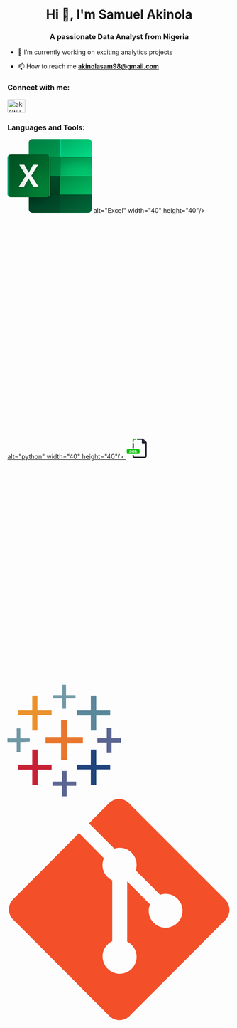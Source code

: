 <h1 align="center">Hi 👋, I'm Samuel Akinola</h1>
<h3 align="center">A passionate Data Analyst from Nigeria</h3>

- 🌱 I’m currently working on exciting analytics projects

- 📫 How to reach me **akinolasam98@gmail.com**

<h3 align="left">Connect with me:</h3>
<p align="left">
<a href="https://twitter.com/akinwumi_sa" target="blank"><img align="center" src="https://raw.githubusercontent.com/rahuldkjain/github-profile-readme-generator/master/src/images/icons/Social/twitter.svg" alt="akinwumi_sa" height="30" width="40" /></a>
</p>

<h3 align="left">Languages and Tools:</h3>
<p align="left"> <svg xmlns="http://www.w3.org/2000/svg" xmlns:xlink="http://www.w3.org/1999/xlink" width="190" height="166" viewBox="0 0 190 166" id="excel"><defs><rect id="a" width="142" height="166" rx="8"></rect><rect id="d" width="71" height="42" y="41"></rect><rect id="h" width="71" height="42" x="71" y="41"></rect><rect id="l" width="71" height="42" y="-1"></rect><rect id="p" width="71" height="42" x="71" y="-1"></rect><rect id="t" width="71" height="42" y="83"></rect><rect id="x" width="71" height="42" x="71" y="83"></rect><rect id="B" width="71" height="42" y="125"></rect><rect id="F" width="71" height="42" x="71" y="125"></rect><rect id="I" width="142" height="166" rx="8"></rect><rect id="L" width="96" height="96" rx="8"></rect><rect id="R" width="96" height="98" y="-1" rx="8"></rect><filter id="f" width="102.8%" height="104.8%" x="-1.4%" y="-2.4%" filterUnits="objectBoundingBox"><feOffset dx="-1" in="SourceAlpha" result="shadowOffsetInner1"></feOffset><feComposite in="shadowOffsetInner1" in2="SourceAlpha" k2="-1" k3="1" operator="arithmetic" result="shadowInnerInner1"></feComposite><feColorMatrix in="shadowInnerInner1" result="shadowMatrixInner1" values="0 0 0 0 1   0 0 0 0 1   0 0 0 0 1  0 0 0 0.1 0"></feColorMatrix><feGaussianBlur in="SourceAlpha" result="shadowBlurInner2" stdDeviation=".5"></feGaussianBlur><feOffset dy="1" in="shadowBlurInner2" result="shadowOffsetInner2"></feOffset><feComposite in="shadowOffsetInner2" in2="SourceAlpha" k2="-1" k3="1" operator="arithmetic" result="shadowInnerInner2"></feComposite><feColorMatrix in="shadowInnerInner2" result="shadowMatrixInner2" values="0 0 0 0 0   0 0 0 0 0   0 0 0 0 0  0 0 0 0.08 0"></feColorMatrix><feMerge><feMergeNode in="shadowMatrixInner1"></feMergeNode><feMergeNode in="shadowMatrixInner2"></feMergeNode></feMerge></filter><filter id="j" width="143.7%" height="173.8%" x="-21.8%" y="-36.9%" filterUnits="objectBoundingBox"><feOffset dy="-1" in="SourceAlpha" result="shadowOffsetInner1"></feOffset><feComposite in="shadowOffsetInner1" in2="SourceAlpha" k2="-1" k3="1" operator="arithmetic" result="shadowInnerInner1"></feComposite><feColorMatrix in="shadowInnerInner1" result="shadowMatrixInner1" values="0 0 0 0 1   0 0 0 0 1   0 0 0 0 1  0 0 0 0.05 0"></feColorMatrix><feGaussianBlur in="SourceAlpha" result="shadowBlurInner2" stdDeviation="10"></feGaussianBlur><feOffset dy="11" in="shadowBlurInner2" result="shadowOffsetInner2"></feOffset><feComposite in="shadowOffsetInner2" in2="SourceAlpha" k2="-1" k3="1" operator="arithmetic" result="shadowInnerInner2"></feComposite><feColorMatrix in="shadowInnerInner2" result="shadowMatrixInner2" values="0 0 0 0 0   0 0 0 0 0   0 0 0 0 0  0 0 0 0.14 0"></feColorMatrix><feOffset dx="1" dy="1" in="SourceAlpha" result="shadowOffsetInner3"></feOffset><feComposite in="shadowOffsetInner3" in2="SourceAlpha" k2="-1" k3="1" operator="arithmetic" result="shadowInnerInner3"></feComposite><feColorMatrix in="shadowInnerInner3" result="shadowMatrixInner3" values="0 0 0 0 0   0 0 0 0 0   0 0 0 0 0  0 0 0 0.15 0"></feColorMatrix><feMerge><feMergeNode in="shadowMatrixInner1"></feMergeNode><feMergeNode in="shadowMatrixInner2"></feMergeNode><feMergeNode in="shadowMatrixInner3"></feMergeNode></feMerge></filter><filter id="n" width="101.4%" height="102.4%" x="-.7%" y="-1.2%" filterUnits="objectBoundingBox"><feOffset dy="-1" in="SourceAlpha" result="shadowOffsetInner1"></feOffset><feComposite in="shadowOffsetInner1" in2="SourceAlpha" k2="-1" k3="1" operator="arithmetic" result="shadowInnerInner1"></feComposite><feColorMatrix in="shadowInnerInner1" values="0 0 0 0 1   0 0 0 0 1   0 0 0 0 1  0 0 0 0.15 0"></feColorMatrix></filter><filter id="r" width="102.8%" height="104.8%" x="-1.4%" y="-2.4%" filterUnits="objectBoundingBox"><feOffset dy="-1" in="SourceAlpha" result="shadowOffsetInner1"></feOffset><feComposite in="shadowOffsetInner1" in2="SourceAlpha" k2="-1" k3="1" operator="arithmetic" result="shadowInnerInner1"></feComposite><feColorMatrix in="shadowInnerInner1" result="shadowMatrixInner1" values="0 0 0 0 1   0 0 0 0 1   0 0 0 0 1  0 0 0 0.15 0"></feColorMatrix><feOffset dx="2" in="SourceAlpha" result="shadowOffsetInner2"></feOffset><feComposite in="shadowOffsetInner2" in2="SourceAlpha" k2="-1" k3="1" operator="arithmetic" result="shadowInnerInner2"></feComposite><feColorMatrix in="shadowInnerInner2" result="shadowMatrixInner2" values="0 0 0 0 0   0 0 0 0 0.709803922   0 0 0 0 0.37254902  0 0 0 0.63 0"></feColorMatrix><feMerge><feMergeNode in="shadowMatrixInner1"></feMergeNode><feMergeNode in="shadowMatrixInner2"></feMergeNode></feMerge></filter><filter id="v" width="102.8%" height="104.8%" x="-1.4%" y="-2.4%" filterUnits="objectBoundingBox"><feOffset dx="-1" in="SourceAlpha" result="shadowOffsetInner1"></feOffset><feComposite in="shadowOffsetInner1" in2="SourceAlpha" k2="-1" k3="1" operator="arithmetic" result="shadowInnerInner1"></feComposite><feColorMatrix in="shadowInnerInner1" result="shadowMatrixInner1" values="0 0 0 0 1   0 0 0 0 1   0 0 0 0 1  0 0 0 0.7 0"></feColorMatrix><feOffset dx="2" dy="1" in="SourceAlpha" result="shadowOffsetInner2"></feOffset><feComposite in="shadowOffsetInner2" in2="SourceAlpha" k2="-1" k3="1" operator="arithmetic" result="shadowInnerInner2"></feComposite><feColorMatrix in="shadowInnerInner2" result="shadowMatrixInner2" values="0 0 0 0 0   0 0 0 0 0   0 0 0 0 0  0 0 0 0.08 0"></feColorMatrix><feMerge><feMergeNode in="shadowMatrixInner1"></feMergeNode><feMergeNode in="shadowMatrixInner2"></feMergeNode></feMerge></filter><filter id="z" width="101.4%" height="102.4%" x="-.7%" y="-1.2%" filterUnits="objectBoundingBox"><feOffset dy="-1" in="SourceAlpha" result="shadowOffsetInner1"></feOffset><feComposite in="shadowOffsetInner1" in2="SourceAlpha" k2="-1" k3="1" operator="arithmetic" result="shadowInnerInner1"></feComposite><feColorMatrix in="shadowInnerInner1" result="shadowMatrixInner1" values="0 0 0 0 0   0 0 0 0 0   0 0 0 0 0  0 0 0 0.12 0"></feColorMatrix><feOffset dx="1" dy="1" in="SourceAlpha" result="shadowOffsetInner2"></feOffset><feComposite in="shadowOffsetInner2" in2="SourceAlpha" k2="-1" k3="1" operator="arithmetic" result="shadowInnerInner2"></feComposite><feColorMatrix in="shadowInnerInner2" result="shadowMatrixInner2" values="0 0 0 0 0   0 0 0 0 0   0 0 0 0 0  0 0 0 0.05 0"></feColorMatrix><feMerge><feMergeNode in="shadowMatrixInner1"></feMergeNode><feMergeNode in="shadowMatrixInner2"></feMergeNode></feMerge></filter><filter id="D" width="102.8%" height="104.8%" x="-1.4%" y="-2.4%" filterUnits="objectBoundingBox"><feOffset dx="-1" in="SourceAlpha" result="shadowOffsetInner1"></feOffset><feComposite in="shadowOffsetInner1" in2="SourceAlpha" k2="-1" k3="1" operator="arithmetic" result="shadowInnerInner1"></feComposite><feColorMatrix in="shadowInnerInner1" result="shadowMatrixInner1" values="0 0 0 0 1   0 0 0 0 1   0 0 0 0 1  0 0 0 0.15 0"></feColorMatrix><feOffset dx="1" in="SourceAlpha" result="shadowOffsetInner2"></feOffset><feComposite in="shadowOffsetInner2" in2="SourceAlpha" k2="-1" k3="1" operator="arithmetic" result="shadowInnerInner2"></feComposite><feColorMatrix in="shadowInnerInner2" result="shadowMatrixInner2" values="0 0 0 0 1   0 0 0 0 1   0 0 0 0 1  0 0 0 0.15 0"></feColorMatrix><feOffset dx="2" dy="1" in="SourceAlpha" result="shadowOffsetInner3"></feOffset><feComposite in="shadowOffsetInner3" in2="SourceAlpha" k2="-1" k3="1" operator="arithmetic" result="shadowInnerInner3"></feComposite><feColorMatrix in="shadowInnerInner3" result="shadowMatrixInner3" values="0 0 0 0 0   0 0 0 0 0   0 0 0 0 0  0 0 0 0.08 0"></feColorMatrix><feMerge><feMergeNode in="shadowMatrixInner1"></feMergeNode><feMergeNode in="shadowMatrixInner2"></feMergeNode><feMergeNode in="shadowMatrixInner3"></feMergeNode></feMerge></filter><filter id="H" width="102.8%" height="104.8%" x="-1.4%" y="-2.4%" filterUnits="objectBoundingBox"><feOffset dx="-1" in="SourceAlpha" result="shadowOffsetInner1"></feOffset><feComposite in="shadowOffsetInner1" in2="SourceAlpha" k2="-1" k3="1" operator="arithmetic" result="shadowInnerInner1"></feComposite><feColorMatrix in="shadowInnerInner1" result="shadowMatrixInner1" values="0 0 0 0 1   0 0 0 0 1   0 0 0 0 1  0 0 0 0.08 0"></feColorMatrix><feOffset dx="2" dy="1" in="SourceAlpha" result="shadowOffsetInner2"></feOffset><feComposite in="shadowOffsetInner2" in2="SourceAlpha" k2="-1" k3="1" operator="arithmetic" result="shadowInnerInner2"></feComposite><feColorMatrix in="shadowInnerInner2" result="shadowMatrixInner2" values="0 0 0 0 0   0 0 0 0 0   0 0 0 0 0  0 0 0 0.01 0"></feColorMatrix><feMerge><feMergeNode in="shadowMatrixInner1"></feMergeNode><feMergeNode in="shadowMatrixInner2"></feMergeNode></feMerge></filter><filter id="J" width="117%" height="117%" x="-8.5%" y="-8.5%" filterUnits="objectBoundingBox"><feGaussianBlur in="SourceGraphic" stdDeviation="3"></feGaussianBlur></filter><filter id="Q" width="103.1%" height="103.1%" x="-1.6%" y="-1.5%" filterUnits="objectBoundingBox"><feGaussianBlur in="SourceAlpha" result="shadowBlurInner1" stdDeviation=".25"></feGaussianBlur><feOffset dx="-1" in="shadowBlurInner1" result="shadowOffsetInner1"></feOffset><feComposite in="shadowOffsetInner1" in2="SourceAlpha" k2="-1" k3="1" operator="arithmetic" result="shadowInnerInner1"></feComposite><feColorMatrix in="shadowInnerInner1" result="shadowMatrixInner1" values="0 0 0 0 0.0199267733   0 0 0 0 0.65973108   0 0 0 0 0.312408742  0 0 0 1 0"></feColorMatrix><feGaussianBlur in="SourceAlpha" result="shadowBlurInner2" stdDeviation=".5"></feGaussianBlur><feOffset dx="2" in="shadowBlurInner2" result="shadowOffsetInner2"></feOffset><feComposite in="shadowOffsetInner2" in2="SourceAlpha" k2="-1" k3="1" operator="arithmetic" result="shadowInnerInner2"></feComposite><feColorMatrix in="shadowInnerInner2" result="shadowMatrixInner2" values="0 0 0 0 0   0 0 0 0 0.466666667   0 0 0 0 0.250980392  0 0 0 1 0"></feColorMatrix><feMerge><feMergeNode in="shadowMatrixInner1"></feMergeNode><feMergeNode in="shadowMatrixInner2"></feMergeNode></feMerge></filter><filter id="S" width="141.7%" height="137.9%" x="-20.8%" y="-17%" filterUnits="objectBoundingBox"><feOffset dy="1" in="SourceAlpha" result="shadowOffsetOuter1"></feOffset><feGaussianBlur in="shadowOffsetOuter1" result="shadowBlurOuter1" stdDeviation="3"></feGaussianBlur><feColorMatrix in="shadowBlurOuter1" result="shadowMatrixOuter1" values="0 0 0 0 0   0 0 0 0 0   0 0 0 0 0  0 0 0 0.1 0"></feColorMatrix><feOffset dy="1" in="SourceAlpha" result="shadowOffsetOuter2"></feOffset><feGaussianBlur in="shadowOffsetOuter2" result="shadowBlurOuter2" stdDeviation=".5"></feGaussianBlur><feColorMatrix in="shadowBlurOuter2" result="shadowMatrixOuter2" values="0 0 0 0 0   0 0 0 0 0   0 0 0 0 0  0 0 0 0.1 0"></feColorMatrix><feMerge><feMergeNode in="shadowMatrixOuter1"></feMergeNode><feMergeNode in="shadowMatrixOuter2"></feMergeNode></feMerge></filter><linearGradient id="c" x1="6.294%" x2="103.402%" y1="0%" y2="103.5%"><stop offset="0%" stop-color="#007438"></stop><stop offset="97.34%" stop-color="#008B44"></stop></linearGradient><linearGradient id="g" x1="107.466%" x2="6.294%" y1="107.831%" y2="0%"><stop offset="0%" stop-color="#00D576"></stop><stop offset="97.026%" stop-color="#00A054"></stop></linearGradient><linearGradient id="k" x1="6.294%" x2="107.466%" y1="0%" y2="107.831%"><stop offset="0%" stop-color="#007E42"></stop><stop offset="95.983%" stop-color="#009A50"></stop></linearGradient><linearGradient id="o" x1="6.294%" x2="107.466%" y1="0%" y2="107.831%"><stop offset="0%" stop-color="#00AD61"></stop><stop offset="100%" stop-color="#00E18C"></stop></linearGradient><linearGradient id="s" x1="107.466%" x2="9.303%" y1="107.831%" y2="3.207%"><stop offset="0%" stop-color="#003D20"></stop><stop offset="100%" stop-color="#004F2A"></stop></linearGradient><linearGradient id="w" x1="107.466%" x2="9.303%" y1="107.831%" y2="3.207%"><stop offset="0%" stop-color="#00C165"></stop><stop offset="100%" stop-color="#008D46"></stop></linearGradient><linearGradient id="A" x1="107.466%" x2="9.303%" y1="107.831%" y2="3.207%"><stop offset="0%" stop-color="#00522E"></stop><stop offset="100%" stop-color="#003B20"></stop></linearGradient><linearGradient id="E" x1="107.466%" x2="9.303%" y1="107.831%" y2="3.207%"><stop offset="0%" stop-color="#006D3D"></stop><stop offset="100%" stop-color="#004C29"></stop></linearGradient><linearGradient id="M" x1="113.177%" x2="2.151%" y1="104.673%" y2="9.713%"><stop offset="0%" stop-color="#008034"></stop><stop offset="100%" stop-color="#004F21"></stop></linearGradient><linearGradient id="U" x1="29.468%" x2="97.963%" y1="50%" y2="50%"><stop offset="0%" stop-color="#F0F0F0"></stop><stop offset="100%" stop-color="#FFF"></stop></linearGradient><pattern id="e" width="512" height="512" x="-512" y="-471" patternUnits="userSpaceOnUse"><use xlink:href="#a"></use></pattern><pattern id="i" width="512" height="512" x="-441" y="-471" patternUnits="userSpaceOnUse"><use xlink:href="#b"></use></pattern><pattern id="m" width="512" height="512" x="-512" y="-513" patternUnits="userSpaceOnUse"><use xlink:href="#c"></use></pattern><pattern id="q" width="512" height="512" x="-441" y="-513" patternUnits="userSpaceOnUse"><use xlink:href="#d"></use></pattern><pattern id="u" width="512" height="512" x="-512" y="-429" patternUnits="userSpaceOnUse"><use xlink:href="#e"></use></pattern><pattern id="y" width="512" height="512" x="-441" y="-429" patternUnits="userSpaceOnUse"><use xlink:href="#f"></use></pattern><pattern id="C" width="512" height="512" x="-512" y="-387" patternUnits="userSpaceOnUse"><use xlink:href="#g"></use></pattern><pattern id="G" width="512" height="512" x="-441" y="-387" patternUnits="userSpaceOnUse"><use xlink:href="#h"></use></pattern><pattern id="O" width="512" height="512" x="-512" y="-512" patternUnits="userSpaceOnUse"><use xlink:href="#i"></use></pattern><radialGradient id="N" cx="86.601%" cy="84.21%" r="62.398%" fx="86.601%" fy="84.21%"><stop offset="0%" stop-color="#018137"></stop><stop offset="100%" stop-color="#007E35" stop-opacity="0"></stop></radialGradient><polygon id="T" points="25 73.107 41.756 46.96 26.572 23 38.144 23 47.977 41.099 57.61 23 69.082 23 53.83 47.336 70.587 73.107 58.647 73.107 47.777 53.778 36.873 73.107"></polygon></defs><g fill="none" fill-rule="evenodd"><g transform="translate(48)"><mask id="b" fill="#fff"><use xlink:href="#a"></use></mask><g mask="url(#b)"><use fill="url(#c)" xlink:href="#d"></use><use fill="url(#e)" fill-opacity=".012" xlink:href="#d"></use><use fill="#000" filter="url(#f)" xlink:href="#d"></use></g><g mask="url(#b)"><use fill="url(#g)" xlink:href="#h"></use><use fill="url(#i)" fill-opacity=".012" xlink:href="#h"></use><use fill="#000" filter="url(#j)" xlink:href="#h"></use></g><g mask="url(#b)"><use fill="url(#k)" xlink:href="#l"></use><use fill="url(#m)" fill-opacity=".012" xlink:href="#l"></use><use fill="#000" filter="url(#n)" xlink:href="#l"></use></g><g mask="url(#b)"><use fill="url(#o)" xlink:href="#p"></use><use fill="url(#q)" fill-opacity=".012" xlink:href="#p"></use><use fill="#000" filter="url(#r)" xlink:href="#p"></use></g><g mask="url(#b)"><use fill="url(#s)" xlink:href="#t"></use><use fill="url(#u)" fill-opacity=".012" xlink:href="#t"></use><use fill="#000" filter="url(#v)" xlink:href="#t"></use></g><g mask="url(#b)"><use fill="url(#w)" xlink:href="#x"></use><use fill="url(#y)" fill-opacity=".012" xlink:href="#x"></use><use fill="#000" filter="url(#z)" xlink:href="#x"></use></g><g mask="url(#b)"><use fill="url(#A)" xlink:href="#B"></use><use fill="url(#C)" fill-opacity=".012" xlink:href="#B"></use><use fill="#000" filter="url(#D)" xlink:href="#B"></use></g><g mask="url(#b)"><use fill="url(#E)" xlink:href="#F"></use><use fill="url(#G)" fill-opacity=".012" xlink:href="#F"></use><use fill="#000" filter="url(#H)" xlink:href="#F"></use></g></g><g transform="translate(48)"><mask id="K" fill="#fff"><use xlink:href="#I"></use></mask><path fill="#000" fill-opacity=".1" d="M-40,37 L40,37 C44.418278,37 48,40.581722 48,45 L48,125 C48,129.418278 34.418278,143 30,143 L-50,143 C-54.418278,143 -58,139.418278 -58,135 L-58,55 C-58,50.581722 -44.418278,37 -40,37 Z" filter="url(#J)" mask="url(#K)"></path></g><g transform="translate(0 35)"><mask id="P" fill="#fff"><use xlink:href="#L"></use></mask><use fill="url(#M)" xlink:href="#L"></use><use fill="url(#N)" xlink:href="#L"></use><use fill="url(#O)" fill-opacity=".013" xlink:href="#L"></use><g fill="#000" mask="url(#P)"><use filter="url(#Q)" xlink:href="#R"></use></g><g mask="url(#P)"><use fill="#000" filter="url(#S)" xlink:href="#T"></use><use fill="url(#U)" xlink:href="#T"></use></g></g></g></svg> alt="Excel" width="40" height="40"/> </a> <a href="#" target="_blank" rel="noreferrer"><svg xmlns="http://www.w3.org/2000/svg" width="2500" height="2490" preserveAspectRatio="xMinYMin meet" viewBox="0 0 256 255" id="python"><defs><linearGradient id="a" x1="12.959%" x2="79.639%" y1="12.039%" y2="78.201%"><stop offset="0%" stop-color="#387EB8"></stop><stop offset="100%" stop-color="#366994"></stop></linearGradient><linearGradient id="b" x1="19.128%" x2="90.742%" y1="20.579%" y2="88.429%"><stop offset="0%" stop-color="#FFE052"></stop><stop offset="100%" stop-color="#FFC331"></stop></linearGradient></defs><path fill="url(#a)" d="M126.916.072c-64.832 0-60.784 28.115-60.784 28.115l.072 29.128h61.868v8.745H41.631S.145 61.355.145 126.77c0 65.417 36.21 63.097 36.21 63.097h21.61v-30.356s-1.165-36.21 35.632-36.21h61.362s34.475.557 34.475-33.319V33.97S194.67.072 126.916.072zM92.802 19.66a11.12 11.12 0 0 1 11.13 11.13 11.12 11.12 0 0 1-11.13 11.13 11.12 11.12 0 0 1-11.13-11.13 11.12 11.12 0 0 1 11.13-11.13z"></path><path fill="url(#b)" d="M128.757 254.126c64.832 0 60.784-28.115 60.784-28.115l-.072-29.127H127.6v-8.745h86.441s41.486 4.705 41.486-60.712c0-65.416-36.21-63.096-36.21-63.096h-21.61v30.355s1.165 36.21-35.632 36.21h-61.362s-34.475-.557-34.475 33.32v56.013s-5.235 33.897 62.518 33.897zm34.114-19.586a11.12 11.12 0 0 1-11.13-11.13 11.12 11.12 0 0 1 11.13-11.131 11.12 11.12 0 0 1 11.13 11.13 11.12 11.12 0 0 1-11.13 11.13z"></path></svg> alt="python" width="40" height="40"/> </a> <a href="#" target="_blank" rel="noreferrer"> <svg xmlns="http://www.w3.org/2000/svg" width="48" height="48" viewBox="0 0 48 48" id="sql"><g display="none"><rect width="48" height="48" fill="#fff" color="#000" overflow="visible" style="isolation:auto;mix-blend-mode:normal"></rect><rect style="isolation:auto;mix-blend-mode:normal" width="48" height="48" x="-46.987" fill="#fff" color="#000" overflow="visible"></rect><rect width="48" height="48" x="-102.987" fill="#fff" color="#000" overflow="visible" style="isolation:auto;mix-blend-mode:normal"></rect><rect style="isolation:auto;mix-blend-mode:normal" width="48" height="48" y="57.592" fill="#fff" color="#000" overflow="visible"></rect><rect width="48" height="48" x="-46.987" y="57.592" fill="#fff" color="#000" overflow="visible" style="isolation:auto;mix-blend-mode:normal"></rect><rect style="isolation:auto;mix-blend-mode:normal" width="48" height="48" x="-102.987" y="57.592" fill="#fff" color="#000" overflow="visible"></rect><rect width="48" height="48" y="117.592" fill="#fff" color="#000" overflow="visible" style="isolation:auto;mix-blend-mode:normal"></rect><rect style="isolation:auto;mix-blend-mode:normal" width="48" height="48" x="-46.987" y="117.592" fill="#fff" color="#000" overflow="visible"></rect><rect width="48" height="48" x="-102.987" y="117.592" fill="#fff" color="#000" overflow="visible" style="isolation:auto;mix-blend-mode:normal"></rect><rect style="isolation:auto;mix-blend-mode:normal" width="48" height="48" y="173.592" fill="#fff" color="#000" overflow="visible"></rect><rect width="48" height="48" x="-46.987" y="173.592" fill="#fff" color="#000" overflow="visible" style="isolation:auto;mix-blend-mode:normal"></rect><rect style="isolation:auto;mix-blend-mode:normal" width="48" height="48" x="-102.987" y="173.592" fill="#fff" color="#000" overflow="visible"></rect><rect width="48" height="48" y="231.592" fill="#fff" color="#000" overflow="visible" style="isolation:auto;mix-blend-mode:normal"></rect><rect style="isolation:auto;mix-blend-mode:normal" width="48" height="48" x="-46.987" y="231.592" fill="#fff" color="#000" overflow="visible"></rect><rect width="48" height="48" x="-102.987" y="231.592" fill="#fff" color="#000" overflow="visible" style="isolation:auto;mix-blend-mode:normal"></rect></g><g transform="translate(-523 -1460.362)"><path fill="#242730" style="line-height:normal;text-indent:0;text-align:start;text-decoration-line:none;text-decoration-style:solid;text-decoration-color:#000;text-transform:none;block-progression:tb;isolation:auto;mix-blend-mode:normal" d="m 549,1462.3622 c -0.55401,0 -1,0.446 -1,1 l 0,1 c 0,0.554 0.44599,1 1,1 l 10.00391,0 0.0156,6.4844 c 0.002,0.8253 0.67075,1.4938 1.49609,1.4961 l 6.48437,0.017 0,28.502 c 0,0.8569 -0.64305,1.5 -1.5,1.5 l -23,0 c -0.85695,0 -1.5,-0.6431 -1.5,-1.5 l 0,-1.5 c 0,-0.554 -0.44599,-1 -1,-1 l -1,0 c -0.55401,0 -1,0.446 -1,1 l 0,1.5 c 0,2.4671 2.03295,4.5 4.5,4.5 l 23,0 c 2.46705,0 4.5,-2.0329 4.5,-4.5 l 0,-30.4863 c -8e-5,-0.3978 -0.15815,-0.7793 -0.43945,-1.0606 l -7.51368,-7.5136 c -0.28126,-0.2814 -0.66274,-0.4394 -1.06054,-0.4395 z m -11,21 c 0,0.554 0.44599,1 1,1 l 1,0 c 0.55401,0 1,-0.446 1,-1 l 0,-10 c 0,-0.554 -0.44599,-1 -1,-1 l -1,0 c -0.55401,0 -1,0.446 -1,1 z" color="#000" font-family="sans-serif" font-weight="400" overflow="visible"></path><path fill="#11c111" style="line-height:normal;text-indent:0;text-align:start;text-decoration-line:none;text-decoration-style:solid;text-decoration-color:#000;text-transform:none;block-progression:tb;isolation:auto;mix-blend-mode:normal" d="m 542.5,458 c -2.46705,0 -4.5,2.0329 -4.5,4.5 l 0,2.5 c 0,0.554 0.44599,1 1,1 l 1,0 c 0.55401,0 1,-0.446 1,-1 l 0,-2.5 c 0,-0.8569 0.64305,-1.5 1.5,-1.5 l 2.5,0 c 0.55401,0 1,-0.446 1,-1 l 0,-1 c 0,-0.554 -0.44599,-1 -1,-1 l -2.5,0 z M 527,482 c -1.10801,0 -2,0.892 -2,2 l 0,7 c 0,1.108 0.89199,2 2,2 l 25,0 c 1.10801,0 2,-0.892 2,-2 l 0,-7 c 0,-1.108 -0.89199,-2 -2,-2 l -25,0 z m 6.55078,1.9082 c 0.42969,0 0.82162,0.086 1.22266,0.25782 0.10504,-0.2288 0.21874,-0.25782 0.47656,-0.25782 0.30558,0 0.38258,0.0969 0.39258,0.49805 l 0.0176,0.89648 0,0.0488 c 0,0.3533 -0.11372,0.4961 -0.47657,0.4961 -0.38195,0 -0.42056,-0.21026 -0.53515,-0.43946 -0.19097,-0.3724 -0.52582,-0.58203 -0.97461,-0.58203 -0.58247,0 -0.93555,0.3056 -0.93555,0.6875 0,0.487 0.53558,0.53388 1.5,0.73438 1.15539,0.2387 1.69922,0.75577 1.69922,1.70117 0,1.1458 -0.8025,1.78516 -2.25391,1.78516 -0.47744,0 -0.91536,-0.049 -1.40234,-0.23047 -0.10504,0.1815 -0.22938,0.23047 -0.43945,0.23047 -0.38195,0 -0.52516,-0.11436 -0.53516,-0.50586 l -0.0293,-1.09961 0,-0.0469 c 0,-0.401 0.1339,-0.55469 0.52539,-0.55469 0.36285,0 0.41017,0.26737 0.58204,0.60157 0.24827,0.487 0.6686,0.71679 1.29882,0.71679 0.56337,0 0.90821,-0.23853 0.90821,-0.67773 0,-0.6016 -0.53558,-0.60201 -1.58594,-0.87891 -1.05036,-0.2769 -1.60352,-0.63087 -1.60352,-1.57617 0,-1.06 0.87846,-1.80469 2.14844,-1.80469 z m 5.81055,0 c 1.53734,0 2.62695,1.19235 2.62695,2.87305 0,1.6901 -1.10784,2.89453 -2.58789,2.89453 -0.0478,0 -0.15408,4.4e-4 -0.31641,-0.01 l -0.35351,0.36132 c 0.25781,-0.086 0.51563,-0.13281 0.77344,-0.13281 0.63977,0 1.00412,0.21875 1.27148,0.21875 0.28646,0 0.52387,-0.19922 0.71484,-0.19922 0.22917,0 0.40235,0.1994 0.40235,0.4668 0,0.3437 -0.45964,0.64062 -1.08985,0.64062 -0.60157,0 -1.03992,-0.29687 -1.50781,-0.29687 -0.58247,0 -0.98285,0.36328 -1.25976,0.36328 -0.26737,0 -0.47852,-0.20092 -0.47852,-0.44922 0,-0.191 0.14257,-0.3908 0.40039,-0.6582 l 0.4668,-0.47656 c -1.02079,-0.3729 -1.69727,-1.42476 -1.69727,-2.72266 0,-1.6807 1.07833,-2.87305 2.63477,-2.87305 z m 3.64453,0.15235 1.99414,0 c 0.38194,0 0.57422,0.14322 0.57422,0.51562 0,0.3819 -0.19228,0.51563 -0.57422,0.51563 l -0.41016,0 0,3.47461 2.11914,0 0,-0.83008 c 0,-0.4011 0.13542,-0.5918 0.50782,-0.5918 0.38195,0 0.50586,0.2003 0.50586,0.5918 l 0,1.43164 c 0,0.3339 -0.0968,0.41992 -0.48828,0.41992 l -4.22852,0 c -0.38195,0 -0.56445,-0.13362 -0.56445,-0.51562 0,-0.3819 0.1825,-0.50586 0.56445,-0.50586 l 0.41016,0 0,-3.47461 -0.41016,0 c -0.38195,0 -0.56445,-0.13373 -0.56445,-0.51563 0,-0.3724 0.1825,-0.51562 0.56445,-0.51562 z m -3.64453,0.92578 c -0.78299,0 -1.28906,0.64998 -1.28906,1.83398 0,1.1841 0.52516,1.8418 1.28906,1.8418 0.77345,0 1.28906,-0.6482 1.28906,-1.8418 0,-1.1936 -0.51561,-1.83398 -1.28906,-1.83398 z" color="#000" font-family="sans-serif" font-weight="400" overflow="visible" transform="translate(0 1004.362)"></path></g></svg> <svg xmlns="http://www.w3.org/2000/svg" width="2500" height="2490" preserveAspectRatio="xMinYMin meet" viewBox="0 0 256 255" id="python"><defs><linearGradient id="a" x1="12.959%" x2="79.639%" y1="12.039%" y2="78.201%"><stop offset="0%" stop-color="#387EB8"></stop><stop offset="100%" stop-color="#366994"></stop></linearGradient><linearGradient id="b" x1="19.128%" x2="90.742%" y1="20.579%" y2="88.429%"><stop offset="0%" stop-color="#FFE052"></stop><stop offset="100%" stop-color="#FFC331"></stop></linearGradient></defs><path fill="url(#a)" d="M126.916.072c-64.832 0-60.784 28.115-60.784 28.115l.072 29.128h61.868v8.745H41.631S.145 61.355.145 126.77c0 65.417 36.21 63.097 36.21 63.097h21.61v-30.356s-1.165-36.21 35.632-36.21h61.362s34.475.557 34.475-33.319V33.97S194.67.072 126.916.072zM92.802 19.66a11.12 11.12 0 0 1 11.13 11.13 11.12 11.12 0 0 1-11.13 11.13 11.12 11.12 0 0 1-11.13-11.13 11.12 11.12 0 0 1 11.13-11.13z"></path><path fill="url(#b)" d="M128.757 254.126c64.832 0 60.784-28.115 60.784-28.115l-.072-29.127H127.6v-8.745h86.441s41.486 4.705 41.486-60.712c0-65.416-36.21-63.096-36.21-63.096h-21.61v30.355s1.165 36.21-35.632 36.21h-61.362s-34.475-.557-34.475 33.32v56.013s-5.235 33.897 62.518 33.897zm34.114-19.586a11.12 11.12 0 0 1-11.13-11.13 11.12 11.12 0 0 1 11.13-11.131 11.12 11.12 0 0 1 11.13 11.13 11.12 11.12 0 0 1-11.13 11.13z"></path></svg> <svg xmlns="http://www.w3.org/2000/svg" width="256" height="256" preserveAspectRatio="xMidYMid" viewBox="0 -2.5 256 256" id="tableau"><path fill="#7099A6" d="M123.929 11.593v11.641h-20.82v7.571h20.82v23.186h8.139V30.805h21.341v-7.571h-21.341V0h-8.139z"></path><path fill="#EB912C" d="M55.884 41.121v16.893H24.369v10.599h31.515v34.307h11.688V68.613H99.56V58.014H67.572V24.228H55.884z"></path><path fill="#59879B" d="M187.953 41.121v16.893h-31.515v11.12h31.515v33.786h12.161V69.134h31.514v-11.12h-31.514V24.228h-12.161z"></path><path fill="#E8762C" d="M120.901 98.661v18.928H85.837v14.101h35.064v37.855h14.196V131.69h35.063v-14.101h-35.063V79.733h-14.196z"></path><path fill="#5B6591" d="M224.01 108.219v11.878h-21.341v9.605h21.341v23.707h10.647v-23.707h21.341v-9.605h-21.341V96.39H224.01z"></path><path fill="#7099A6" d="M20.821 109.26v11.357H0v8.044h20.821v22.714h8.138v-22.714l21.341-.757v-7.287H28.959V97.904h-8.138z"></path><path fill="#C72035" d="M55.884 162.731v16.893H24.369v11.12h31.515v33.786h12.161v-33.786H99.56v-11.12H68.045v-33.786H55.884z"></path><path fill="#1F447E" d="M187.953 162.731v16.893h-31.515v10.6h31.515v34.306h12.161v-34.306h31.514v-10.6h-31.514v-33.786h-12.161z"></path><path fill="#5B6591" d="M122.936 205.65v11.83h-21.341v9.606h21.341v23.707h10.647v-23.707h21.341v-9.606h-21.341v-23.707h-10.647z"></path></svg><svg xmlns="http://www.w3.org/2000/svg" viewBox="0 0 128 128" id="git"><path fill="#F34F29" d="M124.742 58.378l-55.117-55.114c-3.172-3.174-8.32-3.174-11.497 0l-11.443 11.446 14.518 14.518c3.375-1.139 7.243-.375 9.932 2.314 2.703 2.706 3.462 6.607 2.293 9.993l13.992 13.994c3.385-1.167 7.292-.413 9.994 2.295 3.78 3.777 3.78 9.9 0 13.679-3.78 3.78-9.901 3.78-13.683 0-2.842-2.844-3.545-7.019-2.105-10.521l-13.048-13.049-.002 34.341c.922.455 1.791 1.063 2.559 1.828 3.779 3.777 3.779 9.898 0 13.683-3.779 3.777-9.904 3.777-13.679 0-3.778-3.784-4.088-9.905-.311-13.683.934-.933 1.855-1.638 2.855-2.11v-34.659c-1-.472-1.92-1.172-2.856-2.111-2.861-2.86-3.396-7.06-1.928-10.576l-14.233-14.313-37.754 37.79c-3.175 3.177-3.155 8.325.02 11.5l55.126 55.114c3.173 3.174 8.325 3.174 11.503 0l54.86-54.858c3.175-3.176 3.178-8.327.004-11.501z"></path></svg></p>
